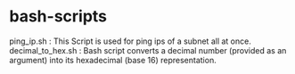 # bash-scripts

ping_ip.sh : This Script is used for ping ips of a subnet all at once.  </br>
decimal_to_hex.sh : Bash script converts a decimal number (provided as an argument) into its hexadecimal (base 16) representation.

